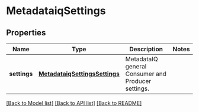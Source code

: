 # MetadataiqSettings

## Properties
Name | Type | Description | Notes
------------ | ------------- | ------------- | -------------
**settings** | [**MetadataiqSettingsSettings**](MetadataiqSettingsSettings.md) | MetadataIQ general Consumer and Producer settings. | 

[[Back to Model list]](../README.md#documentation-for-models) [[Back to API list]](../README.md#documentation-for-api-endpoints) [[Back to README]](../README.md)


